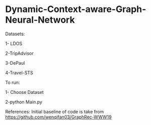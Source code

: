 # Dynamic-Context-aware-Graph-Neural-Network

Datasets:

  1- LDOS
  
  2-TripAdvisor
  
  3-DePaul
  
  4-Travel-STS
  
  
  
To run:

 1- Choose Dataset
 
 2-python Main.py
 
 References:
 Initial baseline of code is take from  https://github.com/wenqifan03/GraphRec-WWW19
 
 
